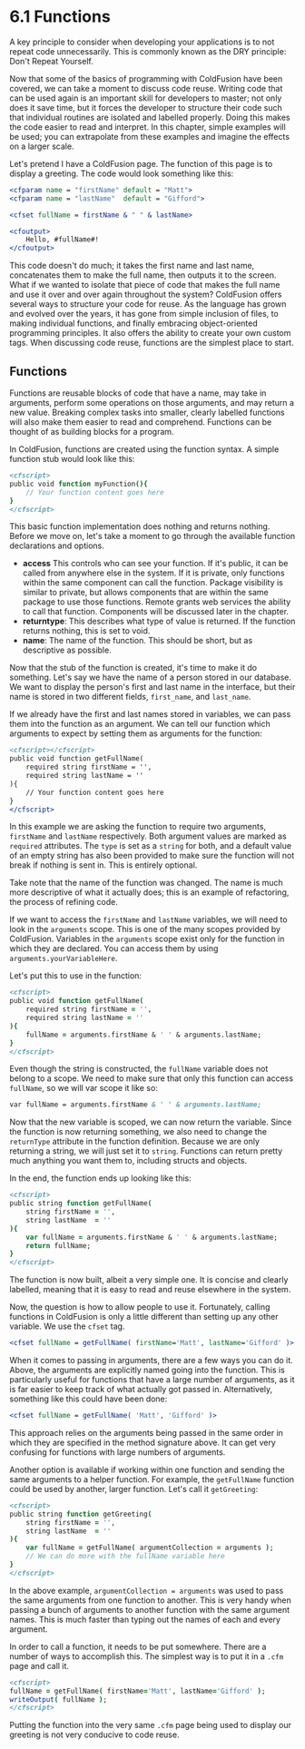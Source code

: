 # 6.1 Functions

A key principle to consider when developing your applications is to not repeat code unnecessarily. This is commonly known as the DRY principle: Don't Repeat Yourself.

Now that some of the basics of programming with ColdFusion have been
covered, we can take a moment to discuss code reuse. Writing code that
can be used again is an important skill for developers to master; not
only does it save time, but it forces the developer to structure their
code such that individual routines are isolated and labelled properly.
Doing this makes the code easier to read and interpret. In this chapter,
simple examples will be used; you can extrapolate from these examples
and imagine the effects on a larger scale.

Let's pretend I have a ColdFusion page. The function of this page is to
display a greeting. The code would look something like this:

```cfml
<cfparam name = "firstName" default = "Matt">
<cfparam name = "lastName"  default = "Gifford">

<cfset fullName = firstName & " " & lastName>

<cfoutput>
    Hello, #fullName#!
</cfoutput>
```

This code doesn't do much; it takes the first name and last name,
concatenates them to make the full name, then outputs it to the screen.
What if we wanted to isolate that piece of code that makes the full name
and use it over and over again throughout the system? ColdFusion offers
several ways to structure your code for reuse. As the language has grown
and evolved over the years, it has gone from simple inclusion of files,
to making individual functions, and finally embracing object-oriented
programming principles. It also offers the ability to create your own
custom tags. When discussing code reuse, functions are the simplest
place to start.

## Functions

Functions are reusable blocks of code that have a name, may take in
arguments, perform some operations on those arguments, and may return a
new value. Breaking complex tasks into smaller, clearly labelled
functions will also make them easier to read and comprehend. Functions
can be thought of as building blocks for a program.

In ColdFusion, functions are created using the function syntax. A simple
function stub would look like this:

```cfml
<cfscript>
public void function myFunction(){
    // Your function content goes here
}
</cfscript>
```

This basic function implementation does nothing and returns nothing. Before we move on, let's take a moment to go through the available function declarations and options.

- **access** This controls who can see your function. If it's public,
it can be called from anywhere else in the system. If it is private,
only functions within the same component can call the function.
Package visibility is similar to private, but allows components that
are within the same package to use those functions. Remote grants
web services the ability to call that function. Components will be
discussed later in the chapter.
- **returntype**: This describes what type of value is returned. If
the function returns nothing, this is set to void.
- **name**: The name of the function. This should be short, but as
descriptive as possible.

Now that the stub of the function is created, it's time to make it do
something. Let's say we have the name of a person stored in our
database. We want to display the person's first and last name in the
interface, but their name is stored in two different fields,
`first_name`, and `last_name`.

If we already have the first and last names stored in variables, we can
pass them into the function as an argument. We can tell our function
which arguments to expect by setting them as arguments for the function:

```cfml
<cfscript></cfscript>
public void function getFullName(
    required string firstName = '',
    required string lastName = ''
){
    // Your function content goes here
}
</cfscript>
```

In this example we are asking the function to require two arguments, `firstName` and `lastName` respectively.
Both argument values are marked as `required` attributes. The `type` is set as a `string` for both, and a default value of an empty string has also been provided to make sure the function will not break if nothing is sent in. This is entirely optional.

Take note that the name of the function was changed. The name is much
more descriptive of what it actually does; this is an example of
refactoring, the process of refining code.

If we want to access the `firstName` and `lastName` variables, we will need
to look in the `arguments` scope. This is one of the many scopes provided
by ColdFusion. Variables in the `arguments` scope exist only for the
function in which they are declared. You can access them by using
`arguments.yourVariableHere`.

Let's put this to use in the function:

```cfml
<cfscript>
public void function getFullName(
    required string firstName = '',
    required string lastName = ''
){
    fullName = arguments.firstName & ' ' & arguments.lastName;
}
</cfscript>
```

Even though the string is constructed, the `fullName` variable does not
belong to a scope. We need to make sure that only this function can
access `fullName`, so we will var scope it like so:

```cfml
var fullName = arguments.firstName & ' ' & arguments.lastName;
```

Now that the new variable is scoped, we can now return the variable. Since the
function is now returning something, we also need to change the `returnType`
attribute in the function definition. Because we are only returning a string,
we will just set it to `string`. Functions can return pretty much anything you
want them to, including structs and objects.

In the end, the function ends up looking like this:

```cfml
<cfscript>
public string function getFullName(
    string firstName = '',
    string lastName  = ''
){
    var fullName = arguments.firstName & ' ' & arguments.lastName;
    return fullName;
}
</cfscript>
```

The function is now built, albeit a very simple one. It is concise and
clearly labelled, meaning that it is easy to read and reuse elsewhere in
the system.

Now, the question is how to allow people to use it. Fortunately, calling
functions in ColdFusion is only a little different than setting up any
other variable. We use the `cfset` tag.

```cfml
<cfset fullName = getFullName( firstName='Matt', lastName='Gifford' )>
```

When it comes to passing in arguments, there are a few ways you can do
it. Above, the arguments are explicitly named going into the function.
This is particularly useful for functions that have a large number of
arguments, as it is far easier to keep track of what actually got passed
in. Alternatively, something like this could have been done:

```cfml
<cfset fullName = getFullName( 'Matt', 'Gifford' )>
```

This approach relies on the arguments being passed in the same order in
which they are specified in the method signature above. It can get very
confusing for functions with large numbers of arguments.

Another option is available if working within one function and sending
the same arguments to a helper function. For example, the `getFullName`
function could be used by another, larger function. Let's call it
`getGreeting`:

```cfml
<cfscript>
public string function getGreeting(
    string firstName = '',
    string lastName  = ''
){
    var fullName = getFullName( argumentCollection = arguments );
    // We can do more with the fullName variable here
}
</cfscript>
```

In the above example, `argumentCollection = arguments` was used to pass
the same arguments from one function to another. This is very handy when
passing a bunch of arguments to another function with the same argument
names. This is much faster than typing out the names of each and every
argument.

In order to call a function, it needs to be put somewhere. There are a
number of ways to accomplish this. The simplest way is to put it in a
`.cfm` page and call it.

```cfml
<cfscript>
fullName = getFullName( firstName='Matt', lastName='Gifford' );
writeOutput( fullName );
</cfscript>
```

Putting the function into the very same `.cfm` page being used to display
our greeting is not very conducive to code reuse.
